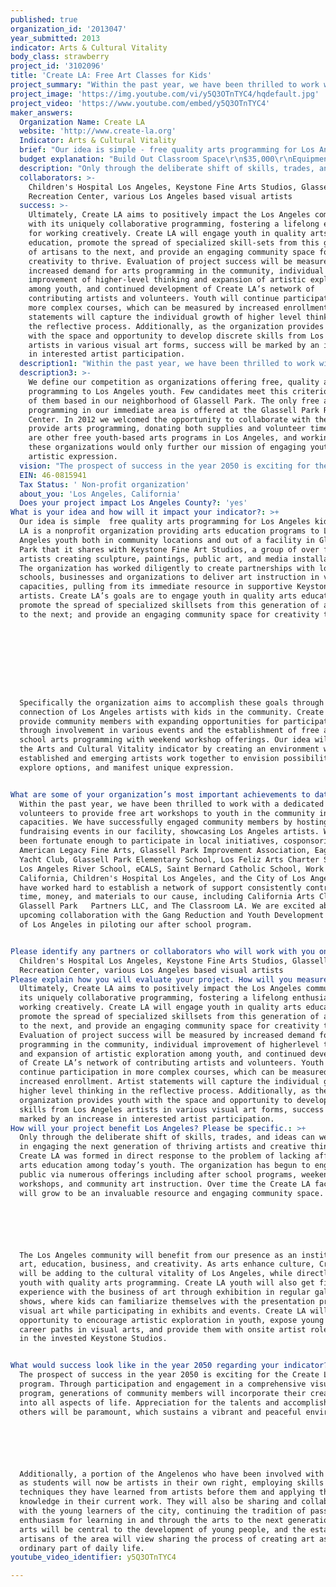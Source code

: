 ```yaml
---
published: true
organization_id: '2013047'
year_submitted: 2013
indicator: Arts & Cultural Vitality
body_class: strawberry
project_id: '3102096'
title: 'Create LA: Free Art Classes for Kids'
project_summary: "Within the past year, we have been thrilled to work with a dedicated group of volunteers to provide free art workshops to youth in the community in various capacities. We have successfully engaged community members by hosting fundraising events in our facility, showcasing Los Angeles artists. We have been fortunate enough to participate in local initiatives, cosponsoring with American Legacy Fine Arts, Glassell Park Improvement Association, Eagle Rock Yacht Club, Glassell Park Elementary School, Los Feliz Arts Charter School, Los Angeles River School, eCALS, Saint Bernard Catholic School, Work Source California, Children's Hospital Los Angeles, and the City of Los Angeles.  We have worked hard to establish a network of support consistently contributing time, money, and materials to our cause, including California Arts Club, Glassell Park   Partners LLC, and The Classroom LA. We are excited about our upcoming collaboration with the Gang Reduction and Youth Development program of Los Angeles in piloting our after school program. \r\n"
project_image: 'https://img.youtube.com/vi/y5Q3OTnTYC4/hqdefault.jpg'
project_video: 'https://www.youtube.com/embed/y5Q3OTnTYC4'
maker_answers:
  Organization Name: Create LA
  website: 'http://www.create-la.org'
  Indicator: Arts & Cultural Vitality
  brief: "Our idea is simple - free quality arts programming for Los Angeles kids. Create LA is a nonprofit organization providing arts education programs to Los Angeles youth both in community locations and out of a facility in Glassell Park that it shares with Keystone Fine Art Studios, a group of over forty artists creating sculpture, paintings, public art, and media installations. The organization has worked diligently to create partnerships with local schools, businesses and organizations to deliver art instruction in various capacities, pulling from its immediate resource in supportive Keystone artists. Create LA’s goals are to engage youth in quality arts education; promote the spread of specialized skill-sets from this generation of artisans to the next; and provide an engaging community space for creativity to thrive.\r\n\r\n\r\nSpecifically the organization aims to accomplish these goals through the connection of Los Angeles artists with kids in the community. Create LA will provide community members with expanding opportunities for participation through involvement in various events and the establishment of free after school arts programming with weekend workshop offerings. Our idea will impact the Arts and Cultural Vitality indicator by creating an environment where established and emerging artists work together to envision possibilities, explore options, and manifest unique expression.\r\n"
  budget explanation: "Build Out Classroom Space\r\n$35,000\r\nEquipment\r\n$15,000\r\nCommunications/Utilities\r\n$7,000\r\nPrinting and Supplies\r\n$5,200\r\nProfessional Fees\r\n$3,400\r\nInsurance\r\n$2,400\r\nRent\t\t\t\t\t\t\t\t\t\t\t\t\r\n$30,000\r\nMaintenance/Miscellaneous\r\n$4,800\r\nClass Materials\r\n$5,000\r\nStaff Costs\r\n$124,000\r\nTotal Budget \r\n$231,800\r\n"
  description: "Only through the deliberate shift of skills, trades, and ideas can we succeed in engaging the next generation of thriving artists and creative thinkers. Create LA was formed in direct response to the problem of lacking affordable arts education among today’s youth. The organization has begun to engage the public via numerous offerings including after school programs, weekend workshops, and community art instruction. Over time the Create LA facility will grow to be an invaluable resource and engaging community space.\r\n\r\nThe Los Angeles community will benefit from our presence as an institution of art, education, business, and creativity. As arts enhance culture, Create LA will be adding to the cultural vitality of Los Angeles, while directly serving youth with quality arts programming. Create LA youth will also get first-hand experience with the business of art through exhibition in regular gallery shows, where kids can familiarize themselves with the presentation process of visual art while participating in exhibits and events. Create LA will have the opportunity to encourage artistic exploration in youth, expose young people to career paths in visual arts, and provide them with on-site artist role models in the invested Keystone Studios.\r\n"
  collaborators: >-
    Children's Hospital Los Angeles, Keystone Fine Arts Studios, Glassell Park
    Recreation Center, various Los Angeles based visual artists
  success: >-
    Ultimately, Create LA aims to positively impact the Los Angeles community
    with its uniquely collaborative programming, fostering a lifelong enthusiasm
    for working creatively. Create LA will engage youth in quality arts
    education, promote the spread of specialized skill-sets from this generation
    of artisans to the next, and provide an engaging community space for
    creativity to thrive. Evaluation of project success will be measured by
    increased demand for arts programming in the community, individual
    improvement of higher-level thinking and expansion of artistic exploration
    among youth, and continued development of Create LA’s network of
    contributing artists and volunteers. Youth will continue participation in
    more complex courses, which can be measured by increased enrollment. Artist
    statements will capture the individual growth of higher level thinking in
    the reflective process. Additionally, as the organization provides youth
    with the space and opportunity to develop discrete skills from Los Angeles
    artists in various visual art forms, success will be marked by an increase
    in interested artist participation. 
  description1: "Within the past year, we have been thrilled to work with a dedicated group of volunteers to provide free art workshops to youth in the community in various capacities. We have successfully engaged community members by hosting fundraising events in our facility, showcasing Los Angeles artists. We have been fortunate enough to participate in local initiatives, cosponsoring with American Legacy Fine Arts, Glassell Park Improvement Association, Eagle Rock Yacht Club, Glassell Park Elementary School, Los Feliz Arts Charter School, Los Angeles River School, eCALS, Saint Bernard Catholic School, Work Source California, Children's Hospital Los Angeles, and the City of Los Angeles.  We have worked hard to establish a network of support consistently contributing time, money, and materials to our cause, including California Arts Club, Glassell Park   Partners LLC, and The Classroom LA. We are excited about our upcoming collaboration with the Gang Reduction and Youth Development program of Los Angeles in piloting our after school program. \r\n"
  description3: >-
    We define our competition as organizations offering free, quality arts
    programming to Los Angeles youth. Few candidates meet this criterion, none
    of them based in our neighborhood of Glassell Park. The only free arts
    programming in our immediate area is offered at the Glassell Park Recreation
    Center. In 2012 we welcomed the opportunity to collaborate with them to
    provide arts programming, donating both supplies and volunteer time. There
    are other free youth-based arts programs in Los Angeles, and working with
    these organizations would only further our mission of engaging youth in
    artistic expression. 
  vision: "The prospect of success in the year 2050 is exciting for the Create LA program. Through participation and engagement in a comprehensive visual arts program, generations of community members will incorporate their creativity into all aspects of life. Appreciation for the talents and accomplishments of others will be paramount, which sustains a vibrant and peaceful environment. \r\n\r\nAdditionally, a portion of the Angelenos who have been involved with Create LA as students will now be artists in their own right, employing skills and techniques they have learned from artists before them and applying this knowledge in their current work. They will also be sharing and collaborating with the young learners of the city, continuing the tradition of passing on enthusiasm for learning in and through the arts to the next generation. The arts will be central to the development of young people, and the established artisans of the area will view sharing the process of creating art as an ordinary part of daily life."
  EIN: 46-0815941
  Tax Status: ' Non-profit organization'
  about_you: 'Los Angeles, California'
  Does your project impact Los Angeles County?: 'yes'
What is your idea and how will it impact your indicator?: >+
  Our idea is simple  free quality arts programming for Los Angeles kids. Create
  LA is a nonprofit organization providing arts education programs to Los
  Angeles youth both in community locations and out of a facility in Glassell
  Park that it shares with Keystone Fine Art Studios, a group of over forty
  artists creating sculpture, paintings, public art, and media installations.
  The organization has worked diligently to create partnerships with local
  schools, businesses and organizations to deliver art instruction in various
  capacities, pulling from its immediate resource in supportive Keystone
  artists. Create LA’s goals are to engage youth in quality arts education;
  promote the spread of specialized skillsets from this generation of artisans
  to the next; and provide an engaging community space for creativity to thrive.









  Specifically the organization aims to accomplish these goals through the
  connection of Los Angeles artists with kids in the community. Create LA will
  provide community members with expanding opportunities for participation
  through involvement in various events and the establishment of free after
  school arts programming with weekend workshop offerings. Our idea will impact
  the Arts and Cultural Vitality indicator by creating an environment where
  established and emerging artists work together to envision possibilities,
  explore options, and manifest unique expression.


What are some of your organization’s most important achievements to date?: >+
  Within the past year, we have been thrilled to work with a dedicated group of
  volunteers to provide free art workshops to youth in the community in various
  capacities. We have successfully engaged community members by hosting
  fundraising events in our facility, showcasing Los Angeles artists. We have
  been fortunate enough to participate in local initiatives, cosponsoring with
  American Legacy Fine Arts, Glassell Park Improvement Association, Eagle Rock
  Yacht Club, Glassell Park Elementary School, Los Feliz Arts Charter School,
  Los Angeles River School, eCALS, Saint Bernard Catholic School, Work Source
  California, Children's Hospital Los Angeles, and the City of Los Angeles.  We
  have worked hard to establish a network of support consistently contributing
  time, money, and materials to our cause, including California Arts Club,
  Glassell Park   Partners LLC, and The Classroom LA. We are excited about our
  upcoming collaboration with the Gang Reduction and Youth Development program
  of Los Angeles in piloting our after school program. 


Please identify any partners or collaborators who will work with you on this project.: >-
  Children's Hospital Los Angeles, Keystone Fine Arts Studios, Glassell Park
  Recreation Center, various Los Angeles based visual artists
Please explain how you will evaluate your project. How will you measure success?: >-
  Ultimately, Create LA aims to positively impact the Los Angeles community with
  its uniquely collaborative programming, fostering a lifelong enthusiasm for
  working creatively. Create LA will engage youth in quality arts education,
  promote the spread of specialized skillsets from this generation of artisans
  to the next, and provide an engaging community space for creativity to thrive.
  Evaluation of project success will be measured by increased demand for arts
  programming in the community, individual improvement of higherlevel thinking
  and expansion of artistic exploration among youth, and continued development
  of Create LA’s network of contributing artists and volunteers. Youth will
  continue participation in more complex courses, which can be measured by
  increased enrollment. Artist statements will capture the individual growth of
  higher level thinking in the reflective process. Additionally, as the
  organization provides youth with the space and opportunity to develop discrete
  skills from Los Angeles artists in various visual art forms, success will be
  marked by an increase in interested artist participation. 
How will your project benefit Los Angeles? Please be specific.: >+
  Only through the deliberate shift of skills, trades, and ideas can we succeed
  in engaging the next generation of thriving artists and creative thinkers.
  Create LA was formed in direct response to the problem of lacking affordable
  arts education among today’s youth. The organization has begun to engage the
  public via numerous offerings including after school programs, weekend
  workshops, and community art instruction. Over time the Create LA facility
  will grow to be an invaluable resource and engaging community space.






  The Los Angeles community will benefit from our presence as an institution of
  art, education, business, and creativity. As arts enhance culture, Create LA
  will be adding to the cultural vitality of Los Angeles, while directly serving
  youth with quality arts programming. Create LA youth will also get firsthand
  experience with the business of art through exhibition in regular gallery
  shows, where kids can familiarize themselves with the presentation process of
  visual art while participating in exhibits and events. Create LA will have the
  opportunity to encourage artistic exploration in youth, expose young people to
  career paths in visual arts, and provide them with onsite artist role models
  in the invested Keystone Studios.


What would success look like in the year 2050 regarding your indicator?: >-
  The prospect of success in the year 2050 is exciting for the Create LA
  program. Through participation and engagement in a comprehensive visual arts
  program, generations of community members will incorporate their creativity
  into all aspects of life. Appreciation for the talents and accomplishments of
  others will be paramount, which sustains a vibrant and peaceful environment. 






  Additionally, a portion of the Angelenos who have been involved with Create LA
  as students will now be artists in their own right, employing skills and
  techniques they have learned from artists before them and applying this
  knowledge in their current work. They will also be sharing and collaborating
  with the young learners of the city, continuing the tradition of passing on
  enthusiasm for learning in and through the arts to the next generation. The
  arts will be central to the development of young people, and the established
  artisans of the area will view sharing the process of creating art as an
  ordinary part of daily life.
youtube_video_identifier: y5Q3OTnTYC4

---
```

